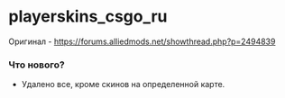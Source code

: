 # playerskins_csgo_ru

Оригинал - https://forums.alliedmods.net/showthread.php?p=2494839

<h3>Что нового?</h3>
<ul>
<li>Удалено все, кроме скинов на определенной карте.</li>
</ul>
